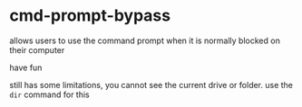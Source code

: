 # cmd-prompt-bypass
allows users to use the command prompt when it is normally blocked on their computer

have fun

still has some limitations, you cannot see the current drive or folder. use the ```dir``` command for this
